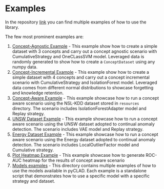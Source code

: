 # Examples

In the repository [link](https://github.com/lifelonglab/pyCLAD/tree/main/examples) you can find multiple examples of how
to use the library.

The few most prominent examples are:

1. [Concept-Agnostic Example](https://github.com/lifelonglab/pyCLAD/blob/main/examples/concept_agnostic_example.py) -
   This example show how to create a simple dataset with 3 concepts and carry out a concept agnostic scenario with
   CumulativeStrategy and OneCLassSVM model. Leveraged data is randomly generated to show how to create
   a `ConceptDataset` using any numpy data.
2. [Concept-Incremental Example](https://github.com/lifelonglab/pyCLAD/blob/main/examples/concept_incremental_example.py) -
   This example show how to create a simple dataset with 4 concepts and carry out a concept incremental scenario with
   CumulativeStrategy and IsolationForest model. Leveraged data comes from different normal distributions to showcase
   forgetting and knowledge retention.
3. [Concept-Aware Example](https://github.com/lifelonglab/pyCLAD/blob/main/examples/concept_aware_example.py) - This
   example showcase how to run a concept aware scenario using the NSL-KDD dataset
   stored in `resources` directory. The scenario includes IsolationForestAdapter model and Replay strategy.
4. [UNSW Dataset Example](https://github.com/lifelonglab/pyCLAD/blob/main/examples/unsw_dataset_example.py) - This
   example showcase how to run a concept aware scenario using the UNSW dataset adopted to continual anomaly
   detection. The scenario includes VAE model and Replay strategy.
5. [Energy Dataset Example](https://github.com/lifelonglab/pyCLAD/blob/main/examples/energy_dataset_example.py) - This
   example showcase how to run a concept aware scenario using the Energy dataset adopted to continual anomaly
   detection. The scenario includes LocalOutlierFactor model and Cumulative strategy.
6. [Plot Heatmap Example](https://github.com/lifelonglab/pyCLAD/blob/main/examples/plot_heatmap_example.py) - This
   example showcase how to generate ROC-AUC heatmap for the results of concept aware scenario
7. [Models examples](https://github.com/lifelonglab/pyCLAD/tree/main/examples/models) - This directory contains multiple
   examples of how to use the models available in pyCLAD. Each example is a standalone script that demonstrates how to
   use a specific model with a specific strategy and dataset.